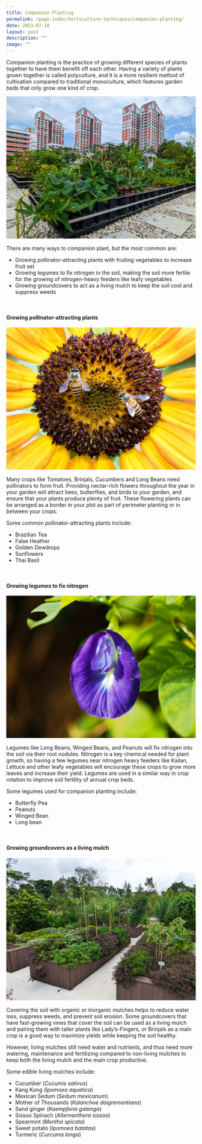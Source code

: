 ```yaml
---
title: Companion Planting
permalink: /page-index/horticulture-techniques/companion-planting/
date: 2023-07-18
layout: post
description: ""
image: ""
---
```

<section>
	<p>Companion planting is the practice of growing different species of plants together to have them benefit off each other. Having a variety of plants grown together is called polyculture, and it is a more resilient method of cultivation compared to traditional monoculture, which features garden beds that only grow one kind of crop.</p>
	<img title="A planter bed on a rooftop growing a variety of companion plants. Photo by Jacqueline Chua." src="/images/Garden%20design/BishanEastZone6_JacChua%20(2).jpg">
	<p>There are many ways to companion plant, but the most common are:</p>
	<ul>
		<li>Growing pollinator-attracting plants with fruiting vegetables to increase fruit set</li>
		<li>Growing legumes to fix nitrogen in the soil, making the soil more fertile for the growing of nitrogen-heavy feeders like leafy vegetables</li>
		<li>Growing groundcovers to act as a living mulch to keep the soil cool and suppress weeds</li>
	</ul>
	<br>
</section>

<section>
	<h4>Growing pollinator-attracting plants</h4>
	<img title="Asian Honey Bees visiting a sunflower. Photo by Zestin Soh." src="/images/Biodiversity/bee_apiscerana_zestinsoh.jpg">
	<p>Many crops like Tomatoes, Brinjals, Cucumbers and Long Beans need pollinators to form fruit. Providing nectar-rich flowers throughout the year in your garden will attract bees, butterflies, and birds to your garden, and ensure that your plants produce plenty of fruit. These flowering plants can be arranged as a border in your plot as part of perimeter planting or in between your crops.</p>
	<p>Some common pollinator-attracting plants include:</p>
	<ul>
		<li>Brazilian Tea</li>
		<li>False Heather</li>
		<li>Golden Dewdrops</li>
		<li>Sunflowers</li>
		<li>Thai Basil</li>
	</ul>
	<br>
</section>

<section>
	<h4>Growing legumes to fix nitrogen</h4>
	<img title="Butterfly peas are an easy legume to grow, and produce edible flowers. Photo by Jacqueline Chua." src="/images/Plants/BluePeaFlower_JacChua%20(2).jpg">
	<p>Legumes like Long Beans, Winged Beans, and Peanuts will fix nitrogen into the soil via their root nodules. Nitrogen is a key chemical needed for plant growth, so having a few legumes near nitrogen heavy feeders like Kailan, Lettuce and other leafy vegetables will encourage these crops to grow more leaves and increase their yield. Legumes are used in a similar way in crop rotation to improve soil fertility of annual crop beds.  </p>
	<p>Some legumes used for companion planting include:</p>
	<ul>
		<li>Butterfly Pea</li>
		<li>Peanuts</li>
		<li>Winged Bean</li>
		<li>Long bean</li>
	</ul>
	<br>
</section>

<section>
	<h4>Growing groundcovers as a living mulch</h4>
	<img src="/images/Hardscapes/PXL_20230225_024644403.jpg" title="Alternanthera plants being used as living mulch. Photo by Jacqueline Chua">
	<p>Covering the soil with organic or inorganic mulches helps to reduce water loss, suppress weeds, and prevent soil erosion. Some groundcovers that have fast-growing vines that cover the soil can be used as a living mulch and pairing them with taller plants like Lady’s-Fingers, or Brinjals as a main crop is a good way to maximize yields while keeping the soil healthy.</p>  
	<p>However, living mulches still need water and nutrients, and thus need more watering, maintenance and fertilizing compared to non-living mulches to keep both the living mulch and the main crop productive.</p> 
	<p>Some edible living mulches include:</p>
	<ul>
		<li>Cucumber (<em>Cucumis sativus</em>)</li>
		<li>Kang Kong (<em>Ipomoea aquatica</em>)</li>
		<li>Mexican Sedum (<em>Sedum mexicanum</em>)</li>
		<li>Mother of Thousands (<em>Kalanchoe daigremontiana</em>)</li>
		<li>Sand ginger (<em>Kaempferia galanga</em>)</li>
		<li>Sissoo Spinach (<em>Alternanthera sissoo</em>)</li>
		<li>Spearmint (<em>Mentha spicata</em>)</li>
		<li>Sweet potato (<em>Ipomoea batatas</em>)</li>
		<li>Turmeric (<em>Curcuma longa</em>)</li>
	</ul>
	<br>
</section>